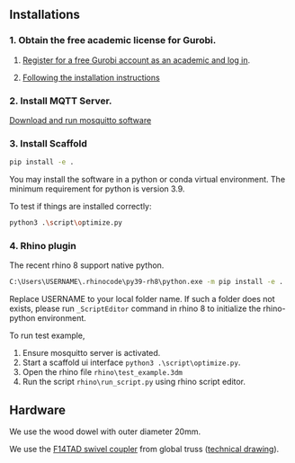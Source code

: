 ## Installations

### 1. Obtain the free academic license for Gurobi.

1. [Register for a free Gurobi account as an academic and log in](https://portal.gurobi.com/iam/register/).

2. [Following the installation instructions](https://support.gurobi.com/hc/en-us/articles/14799677517585-Getting-Started-with-Gurobi-Optimizer)

### 2. Install MQTT Server.
[Download and run mosquitto software](https://mosquitto.org/)

### 3. Install Scaffold

```bash
pip install -e .
```
You may install the software in a python or conda virtual environment.
The minimum requirement for python is version 3.9.

To test if things are installed correctly:
```bash
python3 .\script\optimize.py
```
### 4. Rhino plugin

The recent rhino 8 support native python.
```bash
C:\Users\USERNAME\.rhinocode\py39-rh8\python.exe -m pip install -e .
```
Replace USERNAME to your local folder name. If such a folder does not exists, please run `_ScriptEditor` command in rhino 8 to initialize the rhino-python environment.

To run test example,
1. Ensure mosquitto server is activated.
2. Start a scaffold ui interface `python3 .\script\optimize.py`.
3. Open the rhino file `rhino\test_example.3dm`
4. Run the script `rhino\run_script.py` using rhino script editor.

## Hardware

We use the wood dowel with outer diameter 20mm.

We use the [F14TAD swivel coupler](https://shop.globaltruss.de/en/TRUSSING/Deco-truss/F14/Swivel-coupler-for-F14.html?listtype=search&searchparam=SWIVEL%20COUPLER) from global truss ([technical drawing](https://shop.globaltruss.de/out/media/F14TAD_TZ_Trussaufnehmer_doppelt.pdf)).